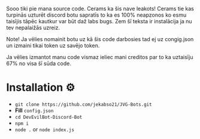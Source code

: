 Sooo tiki pie mana source code. Cerams ka šis nave leakots! Cerams tie kas turpinās uzturēt discord botu sapratīs to ka es 100% neapzonos ko esmu taisījis tāpēc kautkur var būt daž labs bugs. Zem šī teksta ir instalācija ja nu tev nepalaižās uzreiz. 

Note!
Ja vēlies nomainit botu uz kā šis code darbosies tad ej uz congig.json un izmaini tikai token uz savējo token.


Ja vēlies izmantot manu code vismaz ieliec mani creditos par to ka uztaisīju 67% no visa šī sūda code.

# Installation ⚙
- ``git clone https://github.com/jekabso21/JVG-Bots.git``
- **Fill** ``config.json``
- ``cd DevEvilBot-Discord-Bot``
- ``npm i``
- ``node .`` or ``node index.js``

